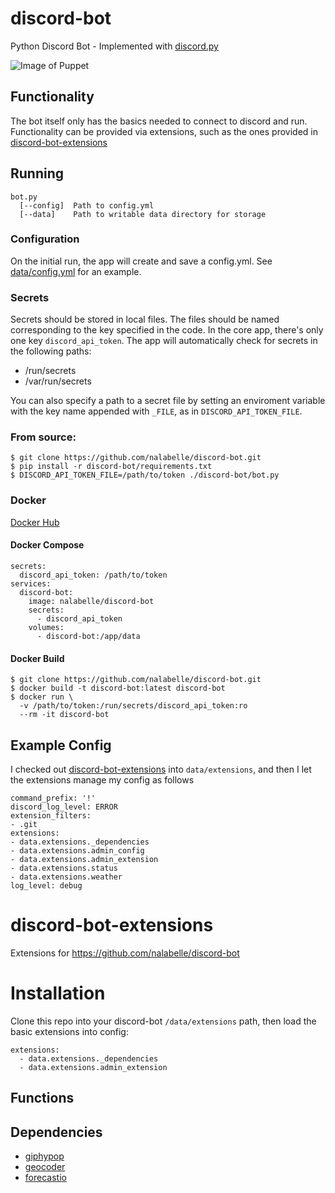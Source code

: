 # discord-bot
Python Discord Bot - Implemented with [discord.py](https://github.com/Rapptz/discord.py)

![Image of Puppet](https://github.com/nalabelle/discord-bot/raw/master/puppet.jpg)

## Functionality
The bot itself only has the basics needed to connect to discord and run. Functionality
can be provided via extensions, such as the ones provided in [discord-bot-extensions](https://github.com/nalabelle/discord-bot-extensions)

## Running
~~~
bot.py
  [--config]  Path to config.yml
  [--data]    Path to writable data directory for storage
~~~

### Configuration

On the initial run, the app will create and save a config.yml. See [data/config.yml](https://github.com/nalabelle/discord-bot/blob/master/data/config.yml) for an example.

### Secrets
Secrets should be stored in local files. The files should be named corresponding to the key specified in the code. In the core app, there's only one key `discord_api_token`. The app will automatically check for secrets in the following paths:

 - /run/secrets
 - /var/run/secrets

You can also specify a path to a secret file by setting an enviroment variable with the key name appended with `_FILE`, as in `DISCORD_API_TOKEN_FILE`.

### From source:

~~~
$ git clone https://github.com/nalabelle/discord-bot.git
$ pip install -r discord-bot/requirements.txt
$ DISCORD_API_TOKEN_FILE=/path/to/token ./discord-bot/bot.py
~~~

### Docker

[Docker Hub](https://hub.docker.com/r/nalabelle/discord-bot/)

#### Docker Compose
~~~
secrets:
  discord_api_token: /path/to/token
services:
  discord-bot:
    image: nalabelle/discord-bot
    secrets:
      - discord_api_token
    volumes:
      - discord-bot:/app/data
~~~

#### Docker Build
~~~
$ git clone https://github.com/nalabelle/discord-bot.git
$ docker build -t discord-bot:latest discord-bot
$ docker run \
  -v /path/to/token:/run/secrets/discord_api_token:ro
  --rm -it discord-bot
~~~

## Example Config
I checked out [discord-bot-extensions](https://github.com/nalabelle/discord-bot-extensions) into
`data/extensions`, and then I let the extensions manage my config as follows

~~~
command_prefix: '!'
discord_log_level: ERROR
extension_filters:
- .git
extensions:
- data.extensions._dependencies
- data.extensions.admin_config
- data.extensions.admin_extension
- data.extensions.status
- data.extensions.weather
log_level: debug
~~~


# discord-bot-extensions
Extensions for https://github.com/nalabelle/discord-bot

# Installation
Clone this repo into your discord-bot `/data/extensions` path, then load the basic extensions into config:
~~~
extensions:
  - data.extensions._dependencies
  - data.extensions.admin_extension
~~~

## Functions

## Dependencies
  - [giphypop](https://github.com/shaunduncan/giphypop)
  - [geocoder](https://github.com/DenisCarriere/geocoder)
  - [forecastio](https://github.com/ZeevG/python-forecast.io)
